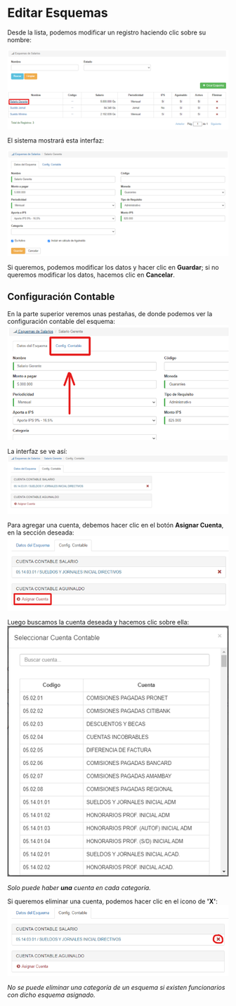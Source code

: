 # Editar Esquemas

Desde la lista, podemos modificar un registro haciendo clic sobre su nombre:

![Seleccionar registro a editar](img/esquemas_editar_seleccionar.png)

El sistema mostrará esta interfaz:

![Editar esquema](img/esquemas_editar.png)

Si queremos, podemos modificar los datos y hacer clic en **Guardar**; si no queremos modificar los datos, hacemos clic en **Cancelar**.


## Configuración Contable

En la parte superior veremos unas pestañas, de donde podemos ver la configuración contable del esquema:
![Pestaña Configuración contable](img/esquemas_editar_configcontable_pestana.png)

La interfaz se ve así:
![Configuración Contable](img/esquemas_editar_configcontable.png)

Para agregar una cuenta, debemos hacer clic en el botón **Asignar Cuenta**, en la sección deseada:
![Boton agregar cuenta en Configuración Contable](img/esquemas_editar_configcontable_crear_boton.png)

Luego buscamos la cuenta deseada y hacemos clic sobre ella:
![Agregar cuenta en Configuración Contable](img/esquemas_editar_configcontable_crear.png)

*Solo puede haber **una** cuenta en cada categoría.*

Si queremos eliminar una cuenta, podemos hacer clic en el icono de **'X'**:
![Eliminar cuenta de Configuración Contable](img/esquemas_editar_configcontable_borrar.png)

*No se puede eliminar una categoría de un esquema si existen funcionarios con dicho esquema asignado.*
